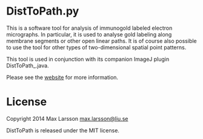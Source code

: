 DistToPath.py
=============

This is a software tool for analysis of immunogold labeled electron micrographs. In particular, it is used to analyse gold labeling along membrane segments or other open linear paths. It is of course also possible to use the tool for other types of two-dimensional spatial point patterns. 

This tool is used in conjunction with its companion ImageJ plugin DistToPath_.java. 

Please see the [website](http://www.hu.liu.se/forskning/larsson-max/software) for more information. 

# License
Copyright 2014 Max Larsson [<max.larsson@liu.se>](mailto:max.larsson@liu.se)

DistToPath is released under the MIT license.